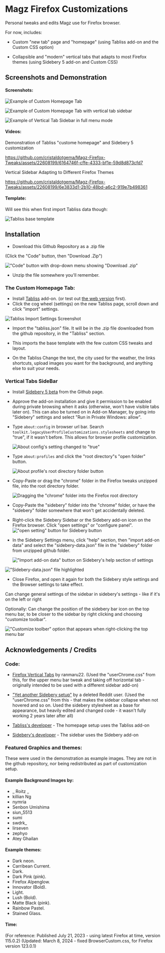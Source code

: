 
# Magz Firefox Customizations

Personal tweaks and edits Magz use for Firefox browser.

For now, includes:

- Custom "new tab" page and "homepage" (using Tabliss add-on and the Custom CSS option)

- Collapsible and "modern" vertical tabs that adapts to most Firefox themes (using Sidebery 5 add-on and Custom CSS)



## Screenshots and Demonstration

#### Screenshots:
![Example of Custom Homepage Tab](examples/Screenshot_1.jpg)

![Example of Custom Homepage Tab with vertical tab sidebar](examples/Screenshot_2.jpg)

![Example of Vertical Tab Sidebar in full menu mode](examples/Screenshot_3.jpg)

#### Videos:

Demonstration of Tabliss "custome homepage" and Sidebery 5 customization



https://github.com/cristaldotgema/Magz-Firefox-Tweaks/assets/22608199/6164746f-cffe-4333-bf1e-59d8d873cfd7



Vertical Sidebar Adapting to Different Firefox Themes



https://github.com/cristaldotgema/Magz-Firefox-Tweaks/assets/22608199/6e3833d1-2b10-48bd-a6c2-919e7b498361





#### Template:

Will see this when first import Tabliss data though:

![Tabliss base template](examples/tabliss_template.jpg)






## Installation

- Download this Github Repository as a .zip file

(Click the "Code" button, then "Download .Zip")

!["Code" button with drop-down menu showing "Download .zip"](https://github.com/cristaldotgema/Magz-Firefox-Tweaks/assets/22608199/562e6f2e-03b4-45c2-b260-8840b4dfb24e)

- Unzip the file somewhere you'll remember.

### The Custom Homepage Tab:

- Install [Tabliss](https://tabliss.io/) add-on. (or test out [the web version](https://web.tabliss.io/) first).
- Click the cog wheel (settings) on the new Tabliss page, scroll down and click "import" settings.

![Tabliss Import Settings Screenshot](examples/tabliss_settings.jpg)

- Import the "tabliss.json" file. It will be in the .zip file downloaded from the github repository, in the "Tabliss" section.

- This imports the base template with the few custom CSS tweaks and layout.
  
- On the Tabliss Change the text, the city used for the weather, the links shortcuts, upload images you want for the background, and anything else to suit your needs. 

### Vertical Tabs SideBar

- Install [Sidebery 5 beta](https://github.com/mbnuqw/sidebery) from the Github page.
  
- Approve the add-on installation and give it permission to be enabled during private browsing when it asks (otherwise, won't have visible tabs later on). This can also be turned on in Add-on Manager, by going into "Sidebery" settings and select "Run in Private Windows: allow".

- Type ``about:config`` in browser url bar. Search ``toolkit.legacyUserProfileCustomizations.stylesheets`` and change to "true", if it wasn't before. This allows for browser profile customization.

  ![About config's setting changed to "true"](https://github.com/cristaldotgema/Magz-Firefox-Tweaks/assets/22608199/cf5289a0-941a-4df6-afe5-c54c4f7ba7f4)


- Type ``about:profiles`` and click the "root directory"s "open folder" button.

  ![About profile's root directory folder button](https://github.com/cristaldotgema/Magz-Firefox-Tweaks/assets/22608199/0065fd84-cec5-44a3-a96c-9f3eb0d3a3b4)


- Copy-Paste or drag the "chrome" folder in the Firefox tweaks unzipped file, into the root directory folder.

  ![Dragging the "chrome" folder into the Firefox root directory](https://github.com/cristaldotgema/Magz-Firefox-Tweaks/assets/22608199/2a6a85cb-f961-47b2-9cce-b78a0692bf60)


- Copy-Paste the "sidebery" folder into the "chrome" folder, or have the "sidebery" folder somewhere that won't get accidentally deleted.

- Right-click the Sidebery Sidebar or the Sidebery add-on icon on the Firefox browser. Click "open settings" or "configure panel".
!["open setting" button for Sidebery button](https://github.com/cristaldotgema/Magz-Firefox-Tweaks/assets/22608199/e0de0c19-0804-43ad-986d-a200274c65cb)


- In the Sidebery Settings menu, click "help" section, then "import add-on data" and select the "sidebery-data.json" file in the "sidebery" folder from unzipped github folder.

  !["Import add-on data" button on Sidebery's help section of settings](https://github.com/cristaldotgema/Magz-Firefox-Tweaks/assets/22608199/8e4323ca-81a0-4103-9617-8296181dbaa9)

!["Sidebery-data.json" file highlighted](https://github.com/cristaldotgema/Magz-Firefox-Tweaks/assets/22608199/3d3d5cda-cc3d-425a-b39e-75f11bbcdf77)

- Close Firefox, and open it again for both the Sidebery style settings and the Browser settings to take effect.

Can change general settings of the sidebar in sidebery's settings - like if it's on the left or right

Optionally: Can change the position of the sidebery bar icon on the top menu bar, to be closer to the sidebar by right clicking and choosing "customize toolbar".

!["Customize toolber" option that appears when right-clicking the top menu bar](https://github.com/cristaldotgema/Magz-Firefox-Tweaks/assets/22608199/ae06ed08-6cac-4981-9052-952af5ad066b)

  
## Acknowledgements / Credits

### Code:
- [Firefox Vertical Tabs](https://github.com/ranmaru22/firefox-vertical-tabs) by ranmaru22. (Used the "userChrome.css" from this, for the upper menu bar tweak and taking off horizontal tab - originally intended to be used with a different sidebar add-on)

- ["Yet another Sidebery setup"](https://www.reddit.com/r/FirefoxCSS/comments/rmi8dg/yet_another_sidebery_setup/) by a deleted Reddit user. (Used the "userChrome.css" from this - that makes the sidebar collapse when not hovered and so on. Used the sidebery stylesheet as a base for appearance, but heavily edited and changed code - it wasn't fully working 2 years later after all)

- [Tabliss's developer](https://github.com/joelshepherd/) - The homepage setup uses the Tabliss add-on

- [Sidebery's developer](https://github.com/mbnuqw/) - The sidebar uses the Sidebery add-on

### Featured Graphics and themes:

These were used in the demonstration as example images. They are not in the github repository, nor being redistributed as part of customization setup.

#### Example Background Images by:
- _ Roitz _ 
- killian Ng 
- nymria 
- Senbon Umishima 
- siun_5513 
- sumi
- swdrk_ 
- lirseven 
- zephyo
- Atey Ghailan

#### Example themes:
- Dark neon. 
- Carribean Current.
- Dark.
- Dark Pink (pink).
- Firefox Alpenglow.
- Innovator (Bold).
- Light.
- Lush (Bold).
- Matte Black (pink).
- Rainbow Pastel.
- Stained Glass.



#### Time:
(For reference: Published July 21, 2023 - using latest Firefox at time, version 115.0.2)
(Updated: March 8, 2024 - fixed BrowserCustom.css, for Firefox version 123.0.1)
